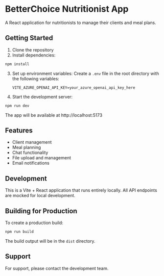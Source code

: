# BetterChoice Nutritionist App

A React application for nutritionists to manage their clients and meal plans.

## Getting Started

1. Clone the repository
2. Install dependencies:
```bash
npm install
```

3. Set up environment variables:
   Create a `.env` file in the root directory with the following variables:
   ```
   VITE_AZURE_OPENAI_API_KEY=your_azure_openai_api_key_here
   ```

4. Start the development server:
```bash
npm run dev
```

The app will be available at http://localhost:5173

## Features

- Client management
- Meal planning
- Chat functionality
- File upload and management
- Email notifications

## Development

This is a Vite + React application that runs entirely locally. All API endpoints are mocked for local development.

## Building for Production

To create a production build:

```bash
npm run build
```

The build output will be in the `dist` directory.

## Support

For support, please contact the development team.